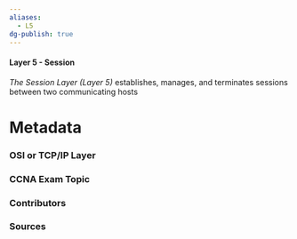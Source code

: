 ```yaml
---
aliases:
  - L5
dg-publish: true
---
```

#### Layer 5 - Session
*The Session Layer (Layer 5)* establishes, manages, and terminates sessions between two communicating hosts


# Metadata
### OSI or TCP/IP Layer

### CCNA Exam Topic

### Contributors

### Sources
